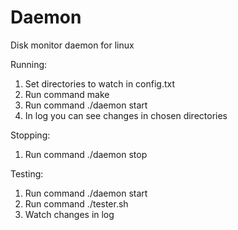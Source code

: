 # Daemon
Disk monitor daemon for linux

Running:
1) Set directories to watch in config.txt
2) Run command make
3) Run command ./daemon start
4) In log you can see changes in chosen directories

Stopping:
1) Run command ./daemon stop

Testing:
1) Run command ./daemon start
2) Run command ./tester.sh
3) Watch changes in log
